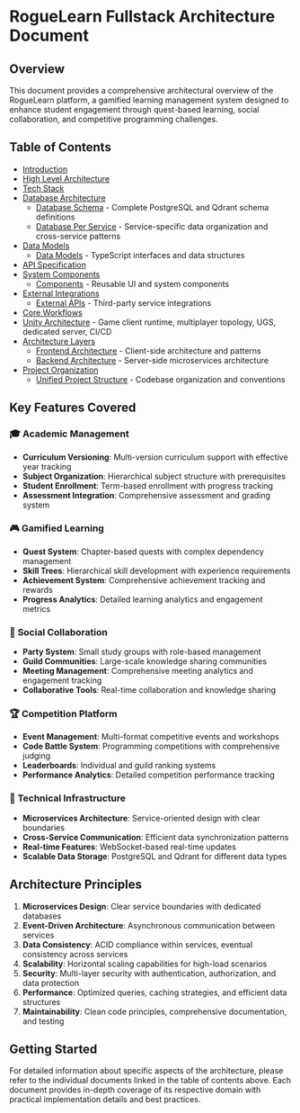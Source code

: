 # RogueLearn Fullstack Architecture Document

## Overview

This document provides a comprehensive architectural overview of the RogueLearn platform, a gamified learning management system designed to enhance student engagement through quest-based learning, social collaboration, and competitive programming challenges.

## Table of Contents

- [Introduction](./introduction.md)
- [High Level Architecture](./high-level-architecture.md)
- [Tech Stack](./tech-stack.md)
- [Database Architecture](#database-architecture)
  - [Database Schema](./database-schema.md) - Complete PostgreSQL and Qdrant schema definitions
  - [Database Per Service](./database-per-service.md) - Service-specific data organization and cross-service patterns
- [Data Models](#data-models)
  - [Data Models](./data-models.md) - TypeScript interfaces and data structures
- [API Specification](./api-specification.md)
- [System Components](#system-components)
  - [Components](./components.md) - Reusable UI and system components
- [External Integrations](#external-integrations)
  - [External APIs](./external-apis.md) - Third-party service integrations
- [Core Workflows](./core-workflows.md)
- [Unity Architecture](./unity-architecture.md) - Game client runtime, multiplayer topology, UGS, dedicated server, CI/CD
- [Architecture Layers](#architecture-layers)
  - [Frontend Architecture](./frontend-architecture.md) - Client-side architecture and patterns
  - [Backend Architecture](./backend-architecture.md) - Server-side microservices architecture
- [Project Organization](#project-organization)
  - [Unified Project Structure](./unified-project-structure.md) - Codebase organization and conventions

## Key Features Covered

### 🎓 **Academic Management**
- **Curriculum Versioning**: Multi-version curriculum support with effective year tracking
- **Subject Organization**: Hierarchical subject structure with prerequisites
- **Student Enrollment**: Term-based enrollment with progress tracking
- **Assessment Integration**: Comprehensive assessment and grading system

### 🎮 **Gamified Learning**
- **Quest System**: Chapter-based quests with complex dependency management
- **Skill Trees**: Hierarchical skill development with experience requirements
- **Achievement System**: Comprehensive achievement tracking and rewards
- **Progress Analytics**: Detailed learning analytics and engagement metrics

### 👥 **Social Collaboration**
- **Party System**: Small study groups with role-based management
- **Guild Communities**: Large-scale knowledge sharing communities
- **Meeting Management**: Comprehensive meeting analytics and engagement tracking
- **Collaborative Tools**: Real-time collaboration and knowledge sharing

### 🏆 **Competition Platform**
- **Event Management**: Multi-format competitive events and workshops
- **Code Battle System**: Programming competitions with comprehensive judging
- **Leaderboards**: Individual and guild ranking systems
- **Performance Analytics**: Detailed competition performance tracking

### 🔧 **Technical Infrastructure**
- **Microservices Architecture**: Service-oriented design with clear boundaries
- **Cross-Service Communication**: Efficient data synchronization patterns
- **Real-time Features**: WebSocket-based real-time updates
- **Scalable Data Storage**: PostgreSQL and Qdrant for different data types

## Architecture Principles

1. **Microservices Design**: Clear service boundaries with dedicated databases
2. **Event-Driven Architecture**: Asynchronous communication between services
3. **Data Consistency**: ACID compliance within services, eventual consistency across services
4. **Scalability**: Horizontal scaling capabilities for high-load scenarios
5. **Security**: Multi-layer security with authentication, authorization, and data protection
6. **Performance**: Optimized queries, caching strategies, and efficient data structures
7. **Maintainability**: Clean code principles, comprehensive documentation, and testing

## Getting Started

For detailed information about specific aspects of the architecture, please refer to the individual documents linked in the table of contents above. Each document provides in-depth coverage of its respective domain with practical implementation details and best practices.

